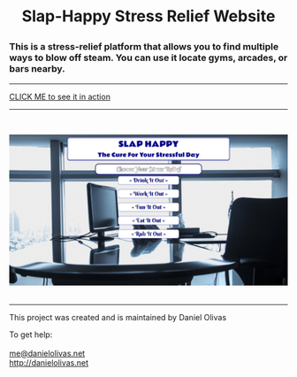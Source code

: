 #

<h1>
<p align="center">
Slap-Happy Stress Relief Website
</p>
</h1>

### This is a stress-relief platform that allows you to find multiple ways to blow off steam.  You can use it locate gyms, arcades, or bars nearby.  

---
[CLICK ME to see it in action](http://slap-happy.me/)
<br>

---
<br>

![Slap Happy website screen cap](./slap.png)
<br><br>

---

This project was created and is maintained by Daniel Olivas

To get help:<br><br>
me@danielolivas.net<br>
http://danielolivas.net
